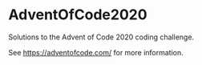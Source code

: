 # AdventOfCode2020
Solutions to the Advent of Code 2020 coding challenge.

See https://adventofcode.com/ for more information.

